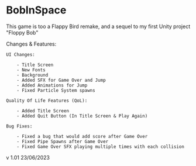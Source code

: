 # BobInSpace

This game is too a Flappy Bird remake, and a sequel to my first Unity project "Floppy Bob"

Changes & Features:    

	UI Changes:
  
    	- Title Screen
    	- New Fonts
    	- Background	
     	- Added SFX for Game Over and Jump
    	- Added Animations for Jump
    	- Fixed Particle System spawns

  	Quality Of Life Features (QoL):
  
  		- Added Title Screen
		- Added Quit Button (In Title Screen & Play Again)

  	Bug Fixes:
  
  		- Fixed a bug that would add score after Game Over
		- Fixed Pipe Spawns after Game Over
		- Fixed Game Over SFX playing multiple times with each collision

v 1.01 23/06/2023
